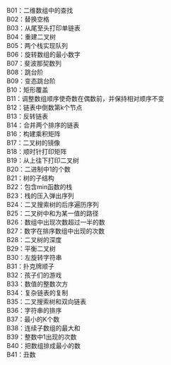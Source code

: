 B01：二维数组中的查找  
B02：替换空格  
B03：从尾至头打印单链表  
B04：重建二叉树  
B05：两个栈实现队列  
B06：旋转数组的最小数字  
B07：斐波那契数列  
B08：跳台阶  
B09：变态跳台阶  
B10：矩形覆盖  
B11：调整数组顺序使奇数在偶数前，并保持相对顺序不变  
B12：链表中倒数第k个节点  
B13：反转链表  
B14：合并两个排序的链表  
B16：构建乘积矩阵  
B17：二叉树的镜像  
B18：顺时针打印矩阵  
B19：从上往下打印二叉树  
B20：二进制中1的个数  
B21：树的子结构  
B22：包含min函数的栈  
B23：栈的压入弹出序列  
B24：二叉搜索树的后序遍历序列  
B25：二叉树中和为某一值的路径  
B26：数组中出现次数超过一半的数  
B27：数字在排序数组中出现的次数  
B28：二叉树的深度  
B29：平衡二叉树  
B30：左旋转字符串  
B31：扑克牌顺子  
B32：孩子们的游戏  
B33：数值的整数次方  
B34：复杂链表的复制  
B35：二叉搜索树和双向链表  
B36：字符串的排序  
B37：最小的K个数  
B38：连续子数组的最大和  
B39：整数中1出现的次数  
B40：把数组排成最小的数  
B41：丑数  
